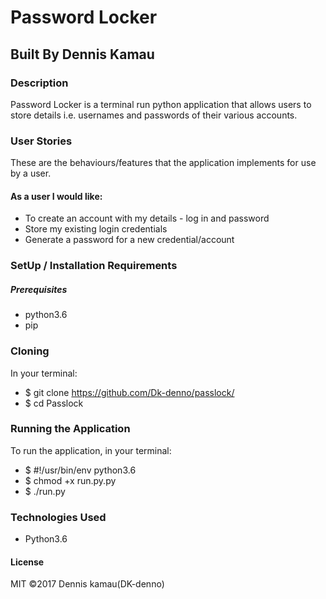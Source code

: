 # Password Locker
## Built By Dennis Kamau
### Description
Password Locker is a terminal run python application that allows users to store details i.e. usernames and passwords of their various accounts.

### User Stories
These are the behaviours/features that the application implements for use by a user.

#### As a user I would like:

* To create an account with my details - log in and password
* Store my existing login credentials
* Generate a password for a new credential/account

### SetUp / Installation Requirements
##### Prerequisites
* python3.6
* pip

### Cloning
In your terminal:

 * $ git clone https://github.com/Dk-denno/passlock/
 * $ cd Passlock
### Running the Application
To run the application, in your terminal:
 * $ #!/usr/bin/env python3.6
 * $ chmod +x run.py.py
 * $ ./run.py

### Technologies Used
* Python3.6
#### License
MIT ©2017 Dennis kamau(DK-denno)
